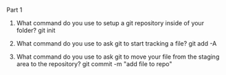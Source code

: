 Part 1 

1. What command do you use to setup a git repository inside of your folder?
git init 

2. What command do you use to ask git to start tracking a file?
git add -A

3. What command do you use to ask git to move your file from the staging area to the repository?
git commit -m "add file to repo"